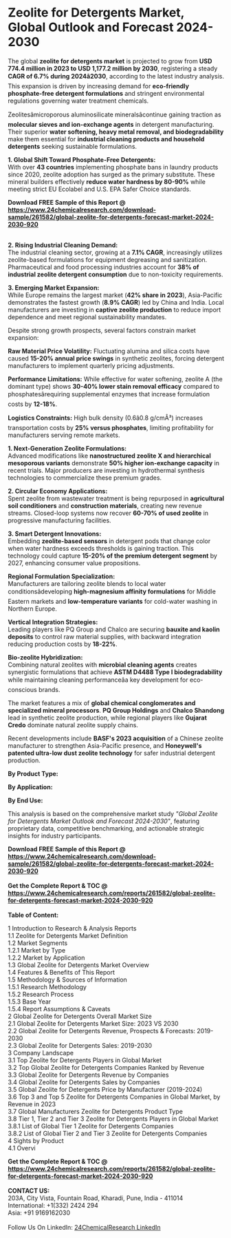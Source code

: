 <h1>Zeolite for Detergents Market, Global Outlook and Forecast 2024-2030</h1><p>The global <strong>zeolite for detergents market</strong> is projected to grow from <strong>USD 774.4 million in 2023 to USD 1,177.2 million by 2030</strong>, registering a steady <strong>CAGR of 6.7% during 2024â2030</strong>, according to the latest industry analysis. This expansion is driven by increasing demand for <strong>eco-friendly phosphate-free detergent formulations</strong> and stringent environmental regulations governing water treatment chemicals.</p><p>Zeolitesâmicroporous aluminosilicate mineralsâcontinue gaining traction as <strong>molecular sieves and ion-exchange agents</strong> in detergent manufacturing. Their superior <strong>water softening, heavy metal removal, and biodegradability</strong> make them essential for <strong>industrial cleaning products and household detergents</strong> seeking sustainable formulations.</p><p><strong>1. Global Shift Toward Phosphate-Free Detergents:</strong><br>
With over <strong>43 countries</strong> implementing phosphate bans in laundry products since 2020, zeolite adoption has surged as the primary substitute. These mineral builders effectively <strong>reduce water hardness by 80-90%</strong> while meeting strict EU Ecolabel and U.S. EPA Safer Choice standards.</p><div><b>Download FREE Sample of this Report @ 
            <a href="https://www.24chemicalresearch.com/download-sample/261582/global-zeolite-for-detergents-forecast-market-2024-2030-920">
            https://www.24chemicalresearch.com/download-sample/261582/global-zeolite-for-detergents-forecast-market-2024-2030-920</a></b></div><br><p><strong>2. Rising Industrial Cleaning Demand:</strong><br>
The industrial cleaning sector, growing at a <strong>7.1% CAGR</strong>, increasingly utilizes zeolite-based formulations for equipment degreasing and sanitization. Pharmaceutical and food processing industries account for <strong>38% of industrial zeolite detergent consumption</strong> due to non-toxicity requirements.</p><p><strong>3. Emerging Market Expansion:</strong><br>
While Europe remains the largest market (<strong>42% share in 2023</strong>), Asia-Pacific demonstrates the fastest growth (<strong>8.9% CAGR</strong>) led by China and India. Local manufacturers are investing in <strong>captive zeolite production</strong> to reduce import dependence and meet regional sustainability mandates.</p><p>Despite strong growth prospects, several factors constrain market expansion:</p><p><strong>Raw Material Price Volatility:</strong> Fluctuating alumina and silica costs have caused <strong>15-20% annual price swings</strong> in synthetic zeolites, forcing detergent manufacturers to implement quarterly pricing adjustments.</p><p><strong>Performance Limitations:</strong> While effective for water softening, zeolite A (the dominant type) shows <strong>30-40% lower stain removal efficacy</strong> compared to phosphatesârequiring supplemental enzymes that increase formulation costs by <strong>12-18%</strong>.</p><p><strong>Logistics Constraints:</strong> High bulk density (0.6â0.8 g/cmÂ³) increases transportation costs by <strong>25% versus phosphates</strong>, limiting profitability for manufacturers serving remote markets.</p><p><strong>1. Next-Generation Zeolite Formulations:</strong><br>
Advanced modifications like <strong>nanostructured zeolite X and hierarchical mesoporous variants</strong> demonstrate <strong>50% higher ion-exchange capacity</strong> in recent trials. Major producers are investing in hydrothermal synthesis technologies to commercialize these premium grades.</p><p><strong>2. Circular Economy Applications:</strong><br>
Spent zeolite from wastewater treatment is being repurposed in <strong>agricultural soil conditioners</strong> and <strong>construction materials</strong>, creating new revenue streams. Closed-loop systems now recover <strong>60-70% of used zeolite</strong> in progressive manufacturing facilities.</p><p><strong>3. Smart Detergent Innovations:</strong><br>
Embedding <strong>zeolite-based sensors</strong> in detergent pods that change color when water hardness exceeds thresholds is gaining traction. This technology could capture <strong>15-20% of the premium detergent segment</strong> by 2027, enhancing consumer value propositions.</p><p><strong>Regional Formulation Specialization:</strong><br>
	Manufacturers are tailoring zeolite blends to local water conditionsâdeveloping <strong>high-magnesium affinity formulations</strong> for Middle Eastern markets and <strong>low-temperature variants</strong> for cold-water washing in Northern Europe.</p><p><strong>Vertical Integration Strategies:</strong><br>
	Leading players like PQ Group and Chalco are securing <strong>bauxite and kaolin deposits</strong> to control raw material supplies, with backward integration reducing production costs by <strong>18-22%</strong>.</p><p><strong>Bio-zeolite Hybridization:</strong><br>
	Combining natural zeolites with <strong>microbial cleaning agents</strong> creates synergistic formulations that achieve <strong>ASTM D4488 Type I biodegradability</strong> while maintaining cleaning performanceâa key development for eco-conscious brands.</p><p>The market features a mix of <strong>global chemical conglomerates and specialized mineral processors</strong>. <strong>PQ Group Holdings</strong> and <strong>Chalco Shandong</strong> lead in synthetic zeolite production, while regional players like <strong>Gujarat Credo</strong> dominate natural zeolite supply chains.</p><p>Recent developments include <strong>BASF's 2023 acquisition</strong> of a Chinese zeolite manufacturer to strengthen Asia-Pacific presence, and <strong>Honeywell's patented ultra-low dust zeolite technology</strong> for safer industrial detergent production.</p><p><strong>By Product Type:</strong></p><p><strong>By Application:</strong></p><p><strong>By End Use:</strong></p><p>This analysis is based on the comprehensive market study <em>"Global Zeolite for Detergents Market Outlook and Forecast 2024-2030"</em>, featuring proprietary data, competitive benchmarking, and actionable strategic insights for industry participants.</p><div><b>Download FREE Sample of this Report @ 
            <a href="https://www.24chemicalresearch.com/download-sample/261582/global-zeolite-for-detergents-forecast-market-2024-2030-920">
            https://www.24chemicalresearch.com/download-sample/261582/global-zeolite-for-detergents-forecast-market-2024-2030-920</a></b></div><br><div><b>Get the Complete Report & TOC @ 
            <a href="https://www.24chemicalresearch.com/reports/261582/global-zeolite-for-detergents-forecast-market-2024-2030-920">
            https://www.24chemicalresearch.com/reports/261582/global-zeolite-for-detergents-forecast-market-2024-2030-920</a></b></div><br>
            <b>Table of Content:</b><p>1 Introduction to Research & Analysis Reports<br />
    1.1 Zeolite for Detergents Market Definition<br />
    1.2 Market Segments<br />
        1.2.1 Market by Type<br />
        1.2.2 Market by Application<br />
    1.3 Global Zeolite for Detergents Market Overview<br />
    1.4 Features & Benefits of This Report<br />
    1.5 Methodology & Sources of Information<br />
        1.5.1 Research Methodology<br />
        1.5.2 Research Process<br />
        1.5.3 Base Year<br />
        1.5.4 Report Assumptions & Caveats<br />
2 Global Zeolite for Detergents Overall Market Size<br />
    2.1 Global Zeolite for Detergents Market Size: 2023 VS 2030<br />
    2.2 Global Zeolite for Detergents Revenue, Prospects & Forecasts: 2019-2030<br />
    2.3 Global Zeolite for Detergents Sales: 2019-2030<br />
3 Company Landscape<br />
    3.1 Top Zeolite for Detergents Players in Global Market<br />
    3.2 Top Global Zeolite for Detergents Companies Ranked by Revenue<br />
    3.3 Global Zeolite for Detergents Revenue by Companies<br />
    3.4 Global Zeolite for Detergents Sales by Companies<br />
    3.5 Global Zeolite for Detergents Price by Manufacturer (2019-2024)<br />
    3.6 Top 3 and Top 5 Zeolite for Detergents Companies in Global Market, by Revenue in 2023<br />
    3.7 Global Manufacturers Zeolite for Detergents Product Type<br />
    3.8 Tier 1, Tier 2 and Tier 3 Zeolite for Detergents Players in Global Market<br />
        3.8.1 List of Global Tier 1 Zeolite for Detergents Companies<br />
        3.8.2 List of Global Tier 2 and Tier 3 Zeolite for Detergents Companies<br />
4 Sights by Product<br />
    4.1 Overvi</p><div><b>Get the Complete Report & TOC @ 
            <a href="https://www.24chemicalresearch.com/reports/261582/global-zeolite-for-detergents-forecast-market-2024-2030-920">
            https://www.24chemicalresearch.com/reports/261582/global-zeolite-for-detergents-forecast-market-2024-2030-920</a></b></div><br><b>CONTACT US:</b><br>
            203A, City Vista, Fountain Road, Kharadi, Pune, India - 411014<br>
            International: +1(332) 2424 294<br>
            Asia: +91 9169162030 <br><br>
            Follow Us On LinkedIn: <a href="https://www.linkedin.com/company/24chemicalresearch/">24ChemicalResearch LinkedIn</a>